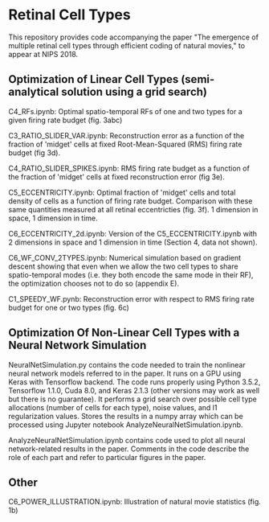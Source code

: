 # Retinal Cell Types

This repository provides code accompanying the paper "The emergence of multiple retinal cell types through
efficient coding of natural movies," to appear at NIPS 2018.

## Optimization of Linear Cell Types (semi-analytical solution using a grid search)

C4_RFs.ipynb: Optimal spatio-temporal RFs of one and two types for a given firing rate budget (fig. 3abc)

C3_RATIO_SLIDER_VAR.ipynb: Reconstruction error as a function of the fraction of 'midget' cells at fixed Root-Mean-Squared (RMS) firing rate budget (fig 3d).

C4_RATIO_SLIDER_SPIKES.ipynb: RMS firing rate budget as a function of the fraction of 'midget' cells at fixed reconstruction error (fig 3e).

C5_ECCENTRICITY.ipynb: Optimal fraction of 'midget' cells and total density of cells as a function of firing rate budget. Comparison with these same quantities measured at all retinal eccentricties (fig. 3f). 1 dimension in space, 1 dimension in time.

C6_ECCENTRICITY_2d.ipynb: Version of the C5_ECCENTRICITY.ipynb with 2 dimensions in space and 1 dimension in time (Section 4, data not shown).

C6_WF_CONV_2TYPES.ipynb: Numerical simulation based on gradient descent showing that even when we allow the two cell types to share spatio-temporal modes (i.e. they both encode the same mode in their RF), the optimization chooses not to do so (appendix E).

C1_SPEEDY_WF.pynb: Reconstruction error with respect to RMS firing rate budget for one or two types (fig. 6c)


## Optimization Of Non-Linear Cell Types with a Neural Network Simulation

NeuralNetSimulation.py contains the code needed to train the nonlinear neural network models referred to in the paper.   It runs on a GPU using Keras with Tensorflow backend.  The code runs properly using Python 3.5.2, Tensorflow 1.1.0, Cuda 8.0, and Keras 2.1.3 (other versions may work as well but there is no guarantee). It performs a grid search over possible cell type allocations (number of cells for each type), noise values, and l1 regularization values.  Stores the results in a numpy array which can be processed using Jupyter notebook AnalyzeNeuralNetSimulation.ipynb.

AnalyzeNeuralNetSimulation.ipynb contains code used to plot all neural network-related results in the paper.  Comments in the code describe the role of each part and refer to particular figures in the paper.

## Other

C6_POWER_ILLUSTRATION.ipynb: Illustration of natural movie statistics (fig. 1b)


